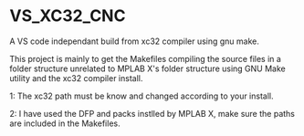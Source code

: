 # VS_XC32_CNC
A VS code independant build from xc32 compiler using gnu make.

This project is mainly to get the Makefiles compiling the source files in a folder structure unrelated to MPLAB X's folder structure
using GNU Make utility and the xc32 compiler install.

1: The xc32 path must be know and changed according to your install.

2: I have used the DFP and packs instlled by MPLAB X, make sure the paths are included in the Makefiles.

